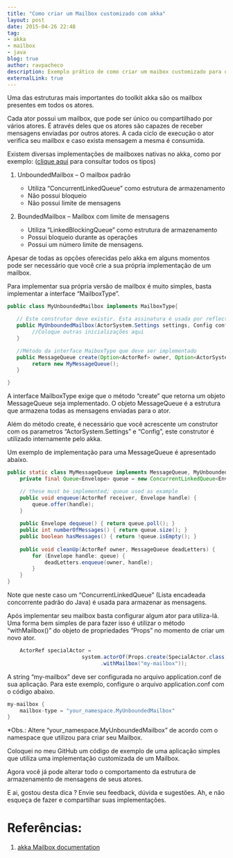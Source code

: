 ```yaml
---
title: "Como criar um Mailbox customizado com akka"
layout: post
date: 2015-04-26 22:48
tag:
- akka
- mailbox
- java
blog: true
author: ravpacheco
description: Exemplo prático de como criar um maibox customizado para o akka. 
externalLink: true
---
```


Uma das estruturas mais importantes do toolkit akka são os mailbox presentes em todos os atores.

Cada ator possui um mailbox, que pode ser único ou compartilhado por vários atores. É através deles que os atores são capazes de receber mensagens enviadas por outros atores. A cada ciclo de execução o ator verifica seu mailbox e caso exista mensagem a mesma é consumida.

Existem diversas implementações de mailboxes nativas no akka, como por exemplo: ([clique aqui](http://doc.akka.io/docs/akka/current/java/mailboxes.html) para consultar todos os tipos)

1. UnboundedMailbox – O mailbox padrão
    * Utiliza “ConcurrentLinkedQueue” como estrutura de armazenamento
    * Não possui bloqueio
    * Não possui limite de mensagens

2. BoundedMailbox – Mailbox com limite de mensagens
    * Utiliza “LinkedBlockingQueue” como estrutura de armazenamento
    * Possui bloqueio durante as operações
    * Possui um número limite de mensagens.

Apesar de todas as opções oferecidas pelo akka em alguns momentos pode ser necessário que você crie a sua própria implementação de um mailbox.

Para implementar sua própria versão de mailbox é muito simples, basta implementar a interface “MailboxType”.

```java
public class MyUnboundedMailbox implements MailboxType{

   // Este construtor deve existir. Esta assinatura é usada por reflection pelo Akka
   public MyUnboundedMailbox(ActorSystem.Settings settings, Config config) {
        //Coloque outras inicializações aqui
   }

   //Método da interface MaiboxType que deve ser implementado
   public MessageQueue create(Option<ActorRef> owner, Option<ActorSystem> system) {
        return new MyMessageQueue();
   }

}
```

A interface MailboxType exige que o método “create” que retorna um objeto MessageQueue seja implementado. O objeto MessageQueue é a estrutura que armazena todas as mensagens enviadas para o ator.

Além do método create, é necessário que você acrescente um construtor com os parametros “ActorSystem.Settings” e “Config”, este construtor é utilizado internamente pelo akka.

Um exemplo de implementação para uma MessageQueue é apresentado abaixo.

```java
public static class MyMessageQueue implements MessageQueue, MyUnboundedMessageQueueSemantics {
    private final Queue<Envelope> queue = new ConcurrentLinkedQueue<Envelope>();

    // these must be implemented; queue used as example
    public void enqueue(ActorRef receiver, Envelope handle) {
        queue.offer(handle);
    }
    
    public Envelope dequeue() { return queue.poll(); }
    public int numberOfMessages() { return queue.size(); }
    public boolean hasMessages() { return !queue.isEmpty(); }
    
    public void cleanUp(ActorRef owner, MessageQueue deadLetters) {
        for (Envelope handle: queue) {
            deadLetters.enqueue(owner, handle);
        }
    }
}
```

Note que neste caso um “ConcurrentLinkedQueue” (Lista encadeada concorrente padrão do Java) é usada para armazenar as mensagens.

Após implementar seu mailbox basta configurar algum ator para utiliza-lá. Uma forma bem simples de para fazer isso é utilizar o método “withMailbox()” do objeto de propriedades “Props” no momento de criar um novo ator.

```java
    ActorRef specialActor = 
                        system.actorOf(Props.create(SpecialActor.class)
                              .withMailbox("my-mailbox"));
```

A string “my-mailbox” deve ser configurada no arquivo application.conf de sua aplicação.
Para este exemplo, configure o arquivo application.conf com o código abaixo.

```java
my-mailbox {
    mailbox-type = "your_namespace.MyUnboundedMailbox"
}
```

*Obs.: Altere “your_namespace.MyUnboundedMailbox”
de acordo com o namespace que utilizou para criar seu Mailbox.

Coloquei no meu GitHub um código de exemplo de uma aplicação simples que utiliza uma implementação customizada de um Mailbox.

Agora você já pode alterar todo o comportamento da estrutura de armazenamento de mensagens de seus atores.

E ai, gostou desta dica ?
Envie seu feedback, dúvida e sugestões. Ah, e não esqueça de fazer e compartilhar suas implementações.

# Referências:

1. [akka Mailbox documentation](http://doc.akka.io/docs/akka/current/java/mailboxes.html)